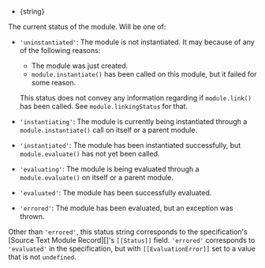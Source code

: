 
* {string}

The current status of the module. Will be one of:

* `'uninstantiated'`: The module is not instantiated. It may because of any of
  the following reasons:

  * The module was just created.
  * `module.instantiate()` has been called on this module, but it failed for
    some reason.

  This status does not convey any information regarding if `module.link()` has
  been called. See `module.linkingStatus` for that.

* `'instantiating'`: The module is currently being instantiated through a
  `module.instantiate()` call on itself or a parent module.

* `'instantiated'`: The module has been instantiated successfully, but
  `module.evaluate()` has not yet been called.

* `'evaluating'`: The module is being evaluated through a `module.evaluate()` on
  itself or a parent module.

* `'evaluated'`: The module has been successfully evaluated.

* `'errored'`: The module has been evaluated, but an exception was thrown.

Other than `'errored'`, this status string corresponds to the specification's
[Source Text Module Record][]'s `[[Status]]` field. `'errored'` corresponds to
`'evaluated'` in the specification, but with `[[EvaluationError]]` set to a
value that is not `undefined`.

